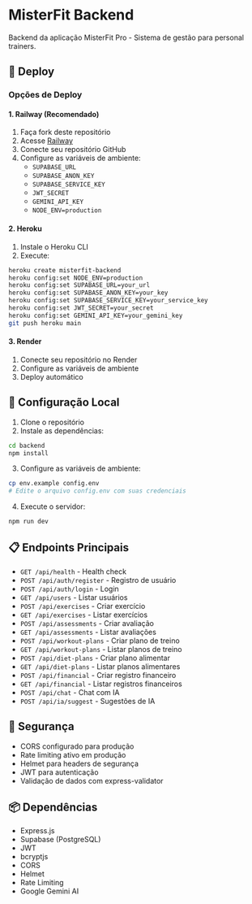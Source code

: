 # MisterFit Backend

Backend da aplicação MisterFit Pro - Sistema de gestão para personal trainers.

## 🚀 Deploy

### Opções de Deploy

#### 1. Railway (Recomendado)
1. Faça fork deste repositório
2. Acesse [Railway](https://railway.app)
3. Conecte seu repositório GitHub
4. Configure as variáveis de ambiente:
   - `SUPABASE_URL`
   - `SUPABASE_ANON_KEY`
   - `SUPABASE_SERVICE_KEY`
   - `JWT_SECRET`
   - `GEMINI_API_KEY`
   - `NODE_ENV=production`

#### 2. Heroku
1. Instale o Heroku CLI
2. Execute:
```bash
heroku create misterfit-backend
heroku config:set NODE_ENV=production
heroku config:set SUPABASE_URL=your_url
heroku config:set SUPABASE_ANON_KEY=your_key
heroku config:set SUPABASE_SERVICE_KEY=your_service_key
heroku config:set JWT_SECRET=your_secret
heroku config:set GEMINI_API_KEY=your_gemini_key
git push heroku main
```

#### 3. Render
1. Conecte seu repositório no Render
2. Configure as variáveis de ambiente
3. Deploy automático

## 🔧 Configuração Local

1. Clone o repositório
2. Instale as dependências:
```bash
cd backend
npm install
```

3. Configure as variáveis de ambiente:
```bash
cp env.example config.env
# Edite o arquivo config.env com suas credenciais
```

4. Execute o servidor:
```bash
npm run dev
```

## 📋 Endpoints Principais

- `GET /api/health` - Health check
- `POST /api/auth/register` - Registro de usuário
- `POST /api/auth/login` - Login
- `GET /api/users` - Listar usuários
- `POST /api/exercises` - Criar exercício
- `GET /api/exercises` - Listar exercícios
- `POST /api/assessments` - Criar avaliação
- `GET /api/assessments` - Listar avaliações
- `POST /api/workout-plans` - Criar plano de treino
- `GET /api/workout-plans` - Listar planos de treino
- `POST /api/diet-plans` - Criar plano alimentar
- `GET /api/diet-plans` - Listar planos alimentares
- `POST /api/financial` - Criar registro financeiro
- `GET /api/financial` - Listar registros financeiros
- `POST /api/chat` - Chat com IA
- `POST /api/ia/suggest` - Sugestões de IA

## 🔐 Segurança

- CORS configurado para produção
- Rate limiting ativo em produção
- Helmet para headers de segurança
- JWT para autenticação
- Validação de dados com express-validator

## 📦 Dependências

- Express.js
- Supabase (PostgreSQL)
- JWT
- bcryptjs
- CORS
- Helmet
- Rate Limiting
- Google Gemini AI 